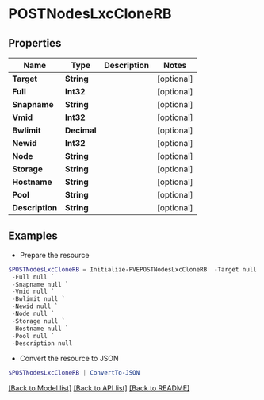 # POSTNodesLxcCloneRB
## Properties

Name | Type | Description | Notes
------------ | ------------- | ------------- | -------------
**Target** | **String** |  | [optional] 
**Full** | **Int32** |  | [optional] 
**Snapname** | **String** |  | [optional] 
**Vmid** | **Int32** |  | [optional] 
**Bwlimit** | **Decimal** |  | [optional] 
**Newid** | **Int32** |  | [optional] 
**Node** | **String** |  | [optional] 
**Storage** | **String** |  | [optional] 
**Hostname** | **String** |  | [optional] 
**Pool** | **String** |  | [optional] 
**Description** | **String** |  | [optional] 

## Examples

- Prepare the resource
```powershell
$POSTNodesLxcCloneRB = Initialize-PVEPOSTNodesLxcCloneRB  -Target null `
 -Full null `
 -Snapname null `
 -Vmid null `
 -Bwlimit null `
 -Newid null `
 -Node null `
 -Storage null `
 -Hostname null `
 -Pool null `
 -Description null
```

- Convert the resource to JSON
```powershell
$POSTNodesLxcCloneRB | ConvertTo-JSON
```

[[Back to Model list]](../README.md#documentation-for-models) [[Back to API list]](../README.md#documentation-for-api-endpoints) [[Back to README]](../README.md)

